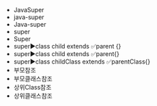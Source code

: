 ﻿- JavaSuper
- java-super
- Java-super
- super
- Super
- super▶️class child extends ✅parent {}
- super▶️class child extends ✅parent{}
- super▶️class childClass extends ✅parentClass{}
- 부모참조
- 부모클래스참조
- 상위Class참조
- 상위클래스참조
